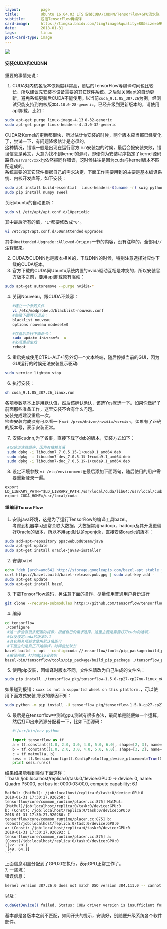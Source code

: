 ```yaml
---
layout:         page
title:          Ubuntu 16.04.03 LTS 安装CUDA/CUDNN/TensorFlow+GPU流水账
subtitle:       包括TensorFlow再编译
card-image:     https://timgsa.baidu.com/timg?image&quality=80&size=b9999_10000&sec=1517397274085&di=afc2401eff89b89934765aba46dec5ca&imgtype=0&src=http%3A%2F%2Fwww.owlit.cn%2Fmanage%2FPublic%2FEdit%2Fuploadfile%2F20160324%2F20160324155502931.png
date:           2018-01-31
tags:           linux
post-card-type: image
---
```

![](https://timgsa.baidu.com/timg?image&quality=80&size=b9999_10000&sec=1517397274085&di=afc2401eff89b89934765aba46dec5ca&imgtype=0&src=http%3A%2F%2Fwww.owlit.cn%2Fmanage%2FPublic%2FEdit%2Fuploadfile%2F20160324%2F20160324155502931.png)  
#### 安装CUDA和CUDNN

重要的事情先说：  
1. CUDA对内核各版本依赖度非常高，随后的TensorFlow等编译时间也比较长，所以建议先安装本设备需要的其它软件系统。之后就关闭apt的自动更新，避免系统更新后CUDA不能使用。以当前`cuda_9.1.85_387.26`为例，经测试只能支持到内核版本`4.10.0-28-generic`。已经升级到更新版本的，请使用apt卸载，比如：  
```bash
sudo apt-get purge linux-image-4.13.0-32-generic
sudo apt-get purge linux-headers-4.13.0-32-generic
```
CUDA及Kernel的更新都很快，所以估计你安装的时候，两个版本应当都已经变化了，尝试一下，有问题降级估计是必须的。  
这种情况，错误一般是出现在运行官方.run安装包的时候，最后会报安装失败，错误信息是英文，大意为找不到kernel的源码，即便你为安装程序指定了kernel源码路径`/usr/src/xxx`也依然报同样错误，这时候往往是因为cuda与kernel版本不匹配造成的。  
系统需要的其它软件根据自己的需求决定。下面工作需要用到的主要是基本编译系统、内核开发库等，如下安装：  
```bash
sudo apt install build-essential  linux-headers-$(uname -r) swig python-pip python3-pip
sudo pip install numpy sweel
```
关闭ubuntu的自动更新：  
```bash
sudo vi /etc/apt/apt.conf.d/10periodic
```
其中最后所有的值，`"1"`都要修改成`"0"`。  
```bash
vi /etc/apt/apt.conf.d/50unattended-upgrades 
```  
其中`Unattended-Upgrade::Allowed-Origins`一节的内容，没有注释的，全部用`//`注释起来。  

2. CUDA及CUDNN也是版本相关的，下载DNN的时候，特别注意选择对应你下载的CUDA版本。  
3. 官方下载的CUDA同Ubuntu系统内置的nvida驱动互相是冲突的，所以安装官方版本之前，要用apt卸载原有驱动：  
```bash
sudo apt-get autoremove --purge nvidia-*  
```
4. 关闭Nouveau，跟CUDA不兼容：  
	```bash
	#建立一个参数文件
	vi /etc/modprobe.d/blacklist-nouveau.conf
	#粘贴下面两行进去：
	blacklist nouveau
	options nouveau modeset=0

	#存盘后执行下面命令：
	sudo update-initramfs -u
	#必须重启生效
	reboot
	```


5. 重启完成使用CTRL+ALT+1另外切一个文本终端，随后停掉当前的GUI，因为GUI运行的时候无法安装显示驱动:  
```bash
sudo service lightdm stop 
```
6. 执行安装：  
```bash
sh cuda_9.1.85_387.26_linux.run 
```
各项参数基本上是用默认值，然后该确认确认，该选Yes就选一下。如果你做好了前面那些准备工作，这里安装不会有什么问题。  
安装完成建议重启一次。  
检查安装完成没有可以看一下`cat /proc/driver/nvidia/version`，如果有了正确的版本号，表示安装正常。  

7. 安装cudnn,为了省事，直接下载了deb的版本，安装方式如下：  
```bash
 #安装请注意顺序，因为有依赖关系
 sudo dpkg -i libcudnn7_7.0.5.15-1+cuda9.1_amd64.deb 
 sudo dpkg -i libcudnn7-dev_7.0.5.15-1+cuda9.1_amd64.deb 
 sudo dpkg -i libcudnn7-doc_7.0.5.15-1+cuda9.1_amd64.deb
```
8. 设定环境参数
`vi /etc/environment`在最后添加下面两句，随后使用的用户需要重新登录一遍。  
```
export LD_LIBRARY_PATH="$LD_LIBRARY_PATH:/usr/local/cuda/lib64:/usr/local/cuda/extras/CUPTI/lib64"
export CUDA_HOME=/usr/local/cuda
```


#### 重编译TensorFlow
1. 安装java环境，这是为了运行TensorFlow的编译工具bazel。  
考虑到机器学习通常关联大数据，大数据常用hadoop，hadoop及其开发更偏好Oracle的版本，所以不用apt默认的openjdk，直接安装oracle的版本：  
```bash
sudo add-apt-repository ppa:webupd8team/java
sudo apt-get update
sudo apt-get install oracle-java8-installer
```
2. 安装bazel  
```bash
echo "deb [arch=amd64] http://storage.googleapis.com/bazel-apt stable jdk1.8" | sudo tee /etc/apt/sources.list.d/bazel.list
curl https://bazel.build/bazel-release.pub.gpg | sudo apt-key add -
sudo apt-get update
sudo apt-get install bazel
```
3. 下载TensorFlow源码，另注意下面的操作，尽量使用普通用户身份进行  
```bash
git clone --recurse-submodules https://github.com/tensorflow/tensorflow
```
4. 编译
```bash
cd tensorflow
./configure
 #这一步会有很多配置的提示，根据自己的需求选择，这里主要是需要打开cuda的选项，
 #以及设定cuda的版本9.1
 #其它相关项基本使用默认值即可
 #下面这句是真正开始编译，时间会比较长
bazel build -c opt --config=cuda //tensorflow/tools/pip_package:build_pip_package --action_env="LD_LIBRARY_PATH=${LD_LIBRARY_PATH}"
 #编译完成，打包成pip安装包
bazel-bin/tensorflow/tools/pip_package/build_pip_package ./tensorflow_pkg
```
5. 使用pip安装，因编译时版本不同，文件名请改为自己生成的文件名：  
```bash
sudo pip install ./tensorflow_pkg/tensorflow-1.5.0-cp27-cp27mu-linux_x86_64.whl
```
如果碰到报错：`xxxx is not a supported wheel on this platform.`，可以使用下面方式安装,导致的原因不知：  
```bash
sudo python -m pip install -U tensorflow_pkg/tensorflow-1.5.0-cp27-cp27mu-linux_x86_64.whl
```
6. 最后是在tensorflow中测试gpu,测试有很多办法，最简单是随便做一个运算，然后打印出来资源分配看一下，比如下面源码：  
	```python
	#!/usr/bin/env python

	import tensorflow as tf
	a = tf.constant([1.0, 2.0, 3.0, 4.0, 5.0, 6.0], shape=[2, 3], name='a')
	b = tf.constant([1.0, 2.0, 3.0, 4.0, 5.0, 6.0], shape=[3, 2], name='b')
	c = tf.matmul(a, b)
	sess = tf.Session(config=tf.ConfigProto(log_device_placement=True))
	print sess.run(c)
	```
结果如果能看到类似下面这样：  
	```bash
	/job:localhost/replica:0/task:0/device:GPU:0 -> device: 0, name: Quadro P5000, pci bus id: 0000:03:00.0, compute capability: 6.1

	MatMul: (MatMul): /job:localhost/replica:0/task:0/device:GPU:0
	2018-01-31 17:30:27.920258: I tensorflow/core/common_runtime/placer.cc:875] MatMul: (MatMul)/job:localhost/replica:0/task:0/device:GPU:0
	b: (Const): /job:localhost/replica:0/task:0/device:GPU:0
	2018-01-31 17:30:27.920280: I tensorflow/core/common_runtime/placer.cc:875] b: (Const)/job:localhost/replica:0/task:0/device:GPU:0
	a: (Const): /job:localhost/replica:0/task:0/device:GPU:0
	2018-01-31 17:30:27.920292: I tensorflow/core/common_runtime/placer.cc:875] a: (Const)/job:localhost/replica:0/task:0/device:GPU:0
	[[22. 28.]
	 [49. 64.]]
	```  
上面信息明显分配到了GPU:0在执行，表示GPU正常工作了。  
7. 一些坑：  
错误信息：  
```bash
kernel version 387.26.0 does not match DSO version 384.111.0 -- cannot find working devices in this configuration
```
以及：  
```bash
cudaGetDevice() failed. Status: CUDA driver version is insufficient for CUDA runtime version
```
基本都是各版本之前不匹配，如同开头的提示，安装好，别随便升级系统各个软件部件。  
